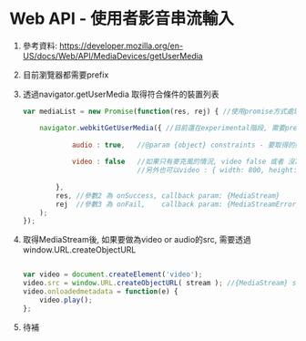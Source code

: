 # Web API - 使用者影音串流輸入

1. 參考資料: https://developer.mozilla.org/en-US/docs/Web/API/MediaDevices/getUserMedia
2. 目前瀏覽器都需要prefix
3. 透過navigator.getUserMedia 取得符合條件的裝置列表 

    ```js
    var mediaList = new Promise(function(res, rej) { //使用promise方式處理相對簡單, 但也可以自行提供onSuccess跟onFail的callback

        navigator.webkitGetUserMedia({ //目前還在experimental階段, 需要prefix
        
                audio : true,   //@param {object} constraints - 要取得的媒體型別
                
                video : false   //如果只有麥克風的情況, video false 或者 沒寫 可以取得, video true會找不到
                                //另外也可以video : { width: 800, height: 600 }, 更多規格可看mdn連結
                                
            }, 
            res, //參數2 為 onSuccess, callback param: {MediaStream}
            rej  //參數3 為 onFail,    callback param: {MediaStreamError} - 兩種可能: 權限不足或找不到符合的裝置
        );
    });
    ```
4. 取得MediaStream後, 如果要做為video or audio的src, 需要透過 window.URL.createObjectURL

    ```js
    
    var video = document.createElement('video');
    video.src = window.URL.createObjectURL( stream ); //{MediaStream} stream
    video.onloadedmetadata = function(e) {
        video.play();
    }; 
    
    ```
5. 待補
